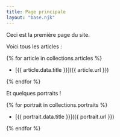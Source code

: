 ```yaml
---
title: Page principale
layout: "base.njk"
---
```


Ceci est la première page du site.

Voici tous les articles :

{% for article in collections.articles %}

- [{{ article.data.title }}]({{ article.url }})

{% endfor %}

Et quelques portraits !

{% for portrait in collections.portraits %}

- [{{ portrait.data.title }}]({{ portrait.url }})

{% endfor %}